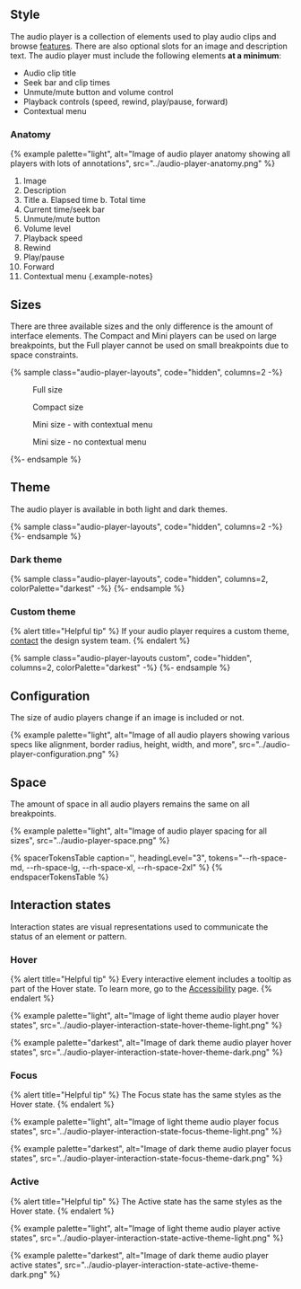 <style>
.audio-player-layouts {
  & .full { grid-column: 1/-1; }
  & figure {
    padding: 0;
    margin: 0;
    display: block;
    height: max-content;
    & figcaption {
      font-size: var(--rh-font-size-body-text-sm);
      color: var(--rh-color-text-secondary-on-light);
    }
  }
  /*
   Warning:
   The following are demonstrations of using CSS variables to customize player color.
   They do not use our design token values for color.
  */
  &.custom {
    rh-audio-player {
      --rh-audio-player-background-color: #633ec5;
      --rh-audio-player-range-thumb-color: #f56d6d;
      --rh-audio-player-range-progress-color: #f56d6d;
    }
  }
}
</style>

## Style
The audio player is a collection of elements used to play audio clips and browse [features](../features). There are also optional slots for an image and description text. The audio player must include the following elements **at a minimum**:
- Audio clip title
- Seek bar and clip times
- Unmute/mute button and volume control
- Playback controls (speed, rewind, play/pause, forward)
- Contextual menu

### Anatomy
{% example palette="light",
          alt="Image of audio player anatomy showing all players with lots of annotations",
          src="../audio-player-anatomy.png" %}

1) Image
2) Description
3) Title
  a. Elapsed time
  b. Total time
5) Current time/seek bar
6) Unmute/mute button
7) Volume level
8) Playback speed
9) Rewind
10) Play/pause
11) Forward
12) Contextual menu
{.example-notes}

## Sizes
There are three available sizes and the only difference is the amount of interface elements. The Compact and Mini players can be used on large breakpoints, but the Full player cannot be used on small breakpoints due to space constraints.

{% sample class="audio-player-layouts",
          code="hidden",
          columns=2 -%}
<figure class="full">
  <rh-audio-player lang="en-US"
                   layout="full"
                   mediaseries="Code Comments"
                   mediatitle="Challenges in solutions engineering"
                   poster="https://www.redhat.com/cms/managed-files/CLH-S7-ep1.png">
    <audio crossorigin="anonymous"
           slot="media"
           src="https://cdn.simplecast.com/audio/28d037d3-7d17-42d4-a8e2-2e00fd8b602b/episodes/bd38190e-516f-49c0-b47e-6cf663d80986/audio/dc570fd1-7a5e-41e2-b9a4-96deb346c20f/default_tc.mp3"></audio>
  </rh-audio-player>
  <figcaption>Full size</figcaption>
</figure>

<figure class="full">
  <rh-audio-player lang="en-US"
                   layout="compact"
                   mediaseries="Code Comments"
                   mediatitle="Challenges in solutions engineering"
                   poster="https://www.redhat.com/cms/managed-files/CLH-S7-ep1.png">
    <audio crossorigin="anonymous"
           slot="media"
           src="https://cdn.simplecast.com/audio/28d037d3-7d17-42d4-a8e2-2e00fd8b602b/episodes/bd38190e-516f-49c0-b47e-6cf663d80986/audio/dc570fd1-7a5e-41e2-b9a4-96deb346c20f/default_tc.mp3"></audio>
  </rh-audio-player>
  <figcaption>Compact size</figcaption>
</figure>

<figure>
  <rh-audio-player lang="en-US"
                   layout="mini"
                   mediaseries="Code Comments"
                   mediatitle="Challenges in solutions engineering"
                   poster="https://www.redhat.com/cms/managed-files/CLH-S7-ep1.png">
    <audio crossorigin="anonymous"
           slot="media"
           src="https://cdn.simplecast.com/audio/28d037d3-7d17-42d4-a8e2-2e00fd8b602b/episodes/bd38190e-516f-49c0-b47e-6cf663d80986/audio/dc570fd1-7a5e-41e2-b9a4-96deb346c20f/default_tc.mp3"></audio>
  </rh-audio-player>
  <figcaption>Mini size - with contextual menu</figcaption>
</figure>

<figure>
  <rh-audio-player lang="en-US" layout="mini">
    <audio crossorigin="anonymous"
           slot="media"
           src="https://cdn.simplecast.com/audio/28d037d3-7d17-42d4-a8e2-2e00fd8b602b/episodes/bd38190e-516f-49c0-b47e-6cf663d80986/audio/dc570fd1-7a5e-41e2-b9a4-96deb346c20f/default_tc.mp3"></audio>
  </rh-audio-player>
  <figcaption>Mini size - no contextual menu</figcaption>
</figure>
{%- endsample %}

## Theme
The audio player is available in both light and dark themes.

{% sample class="audio-player-layouts",
          code="hidden",
          columns=2 -%}
<rh-audio-player class="full"
                 lang="en-US"
                 layout="full"
                 mediaseries="Code Comments"
                 mediatitle="Challenges in solutions engineering"
                 poster="https://www.redhat.com/cms/managed-files/CLH-S7-ep1.png">
  <audio crossorigin="anonymous"
         slot="media"
         src="https://cdn.simplecast.com/audio/28d037d3-7d17-42d4-a8e2-2e00fd8b602b/episodes/bd38190e-516f-49c0-b47e-6cf663d80986/audio/dc570fd1-7a5e-41e2-b9a4-96deb346c20f/default_tc.mp3"></audio>
</rh-audio-player>
<rh-audio-player class="full"
                 lang="en-US"
                 layout="compact"
                 mediaseries="Code Comments"
                 mediatitle="Challenges in solutions engineering"
                 poster="https://www.redhat.com/cms/managed-files/CLH-S7-ep1.png">
  <audio crossorigin="anonymous"
         slot="media"
         src="https://cdn.simplecast.com/audio/28d037d3-7d17-42d4-a8e2-2e00fd8b602b/episodes/bd38190e-516f-49c0-b47e-6cf663d80986/audio/dc570fd1-7a5e-41e2-b9a4-96deb346c20f/default_tc.mp3"></audio>
</rh-audio-player>
<rh-audio-player lang="en-US"
                 layout="mini"
                 mediaseries="Code Comments"
                 mediatitle="Challenges in solutions engineering"
                 poster="https://www.redhat.com/cms/managed-files/CLH-S7-ep1.png">
  <audio crossorigin="anonymous"
         slot="media"
         src="https://cdn.simplecast.com/audio/28d037d3-7d17-42d4-a8e2-2e00fd8b602b/episodes/bd38190e-516f-49c0-b47e-6cf663d80986/audio/dc570fd1-7a5e-41e2-b9a4-96deb346c20f/default_tc.mp3"></audio>
</rh-audio-player>
<rh-audio-player lang="en-US" layout="mini">
  <audio crossorigin="anonymous"
         slot="media"
         src="https://cdn.simplecast.com/audio/28d037d3-7d17-42d4-a8e2-2e00fd8b602b/episodes/bd38190e-516f-49c0-b47e-6cf663d80986/audio/dc570fd1-7a5e-41e2-b9a4-96deb346c20f/default_tc.mp3"></audio>
</rh-audio-player>
{%- endsample %}


### Dark theme
{% sample class="audio-player-layouts",
          code="hidden",
          columns=2,
          colorPalette="darkest" -%}
<rh-audio-player class="full"
                 lang="en-US"
                 layout="full"
                 mediaseries="Code Comments"
                 mediatitle="Challenges in solutions engineering"
                 poster="https://www.redhat.com/cms/managed-files/CLH-S7-ep1.png">
  <audio crossorigin="anonymous"
         slot="media"
         src="https://cdn.simplecast.com/audio/28d037d3-7d17-42d4-a8e2-2e00fd8b602b/episodes/bd38190e-516f-49c0-b47e-6cf663d80986/audio/dc570fd1-7a5e-41e2-b9a4-96deb346c20f/default_tc.mp3"></audio>
</rh-audio-player>
<rh-audio-player class="full"
                 lang="en-US"
                 layout="compact"
                 mediaseries="Code Comments"
                 mediatitle="Challenges in solutions engineering"
                 poster="https://www.redhat.com/cms/managed-files/CLH-S7-ep1.png">
  <audio crossorigin="anonymous"
         slot="media"
         src="https://cdn.simplecast.com/audio/28d037d3-7d17-42d4-a8e2-2e00fd8b602b/episodes/bd38190e-516f-49c0-b47e-6cf663d80986/audio/dc570fd1-7a5e-41e2-b9a4-96deb346c20f/default_tc.mp3"></audio>
</rh-audio-player>
<rh-audio-player lang="en-US"
                 layout="mini"
                 mediaseries="Code Comments"
                 mediatitle="Challenges in solutions engineering"
                 poster="https://www.redhat.com/cms/managed-files/CLH-S7-ep1.png">
  <audio crossorigin="anonymous"
         slot="media"
         src="https://cdn.simplecast.com/audio/28d037d3-7d17-42d4-a8e2-2e00fd8b602b/episodes/bd38190e-516f-49c0-b47e-6cf663d80986/audio/dc570fd1-7a5e-41e2-b9a4-96deb346c20f/default_tc.mp3"></audio>
</rh-audio-player>
<rh-audio-player lang="en-US" layout="mini">
  <audio crossorigin="anonymous"
         slot="media"
         src="https://cdn.simplecast.com/audio/28d037d3-7d17-42d4-a8e2-2e00fd8b602b/episodes/bd38190e-516f-49c0-b47e-6cf663d80986/audio/dc570fd1-7a5e-41e2-b9a4-96deb346c20f/default_tc.mp3"></audio>
</rh-audio-player>
{%- endsample %}

### Custom theme
{% alert title="Helpful tip" %}
If your audio player requires a custom theme, [contact](https://github.com/orgs/RedHat-UX/discussions) the design system team.
{% endalert %}

{% sample class="audio-player-layouts custom",
          code="hidden",
          columns=2,
          colorPalette="darkest" -%}
<rh-audio-player class="full"
                 lang="en-US"
                 layout="full"
                 mediaseries="Code Comments"
                 mediatitle="Challenges in solutions engineering"
                 poster="https://www.redhat.com/cms/managed-files/CLH-S7-ep1.png">
  <audio crossorigin="anonymous"
         slot="media"
         src="https://cdn.simplecast.com/audio/28d037d3-7d17-42d4-a8e2-2e00fd8b602b/episodes/bd38190e-516f-49c0-b47e-6cf663d80986/audio/dc570fd1-7a5e-41e2-b9a4-96deb346c20f/default_tc.mp3"></audio>
</rh-audio-player>
<rh-audio-player class="full"
                 lang="en-US"
                 layout="compact"
                 mediaseries="Code Comments"
                 mediatitle="Challenges in solutions engineering"
                 poster="https://www.redhat.com/cms/managed-files/CLH-S7-ep1.png">
  <audio crossorigin="anonymous"
         slot="media"
         src="https://cdn.simplecast.com/audio/28d037d3-7d17-42d4-a8e2-2e00fd8b602b/episodes/bd38190e-516f-49c0-b47e-6cf663d80986/audio/dc570fd1-7a5e-41e2-b9a4-96deb346c20f/default_tc.mp3"></audio>
</rh-audio-player>
<rh-audio-player lang="en-US"
                 layout="mini"
                 mediaseries="Code Comments"
                 mediatitle="Challenges in solutions engineering"
                 poster="https://www.redhat.com/cms/managed-files/CLH-S7-ep1.png">
  <audio crossorigin="anonymous"
         slot="media"
         src="https://cdn.simplecast.com/audio/28d037d3-7d17-42d4-a8e2-2e00fd8b602b/episodes/bd38190e-516f-49c0-b47e-6cf663d80986/audio/dc570fd1-7a5e-41e2-b9a4-96deb346c20f/default_tc.mp3"></audio>
</rh-audio-player>
<rh-audio-player lang="en-US" layout="mini">
  <audio crossorigin="anonymous"
         slot="media"
         src="https://cdn.simplecast.com/audio/28d037d3-7d17-42d4-a8e2-2e00fd8b602b/episodes/bd38190e-516f-49c0-b47e-6cf663d80986/audio/dc570fd1-7a5e-41e2-b9a4-96deb346c20f/default_tc.mp3"></audio>
</rh-audio-player>
{%- endsample %}

## Configuration
The size of audio players change if an image is included or not.

{% example palette="light",
          alt="Image of all audio players showing various specs like alignment, border radius, height, width, and more",
          src="../audio-player-configuration.png" %}

## Space
The amount of space in all audio players remains the same on all breakpoints.

{% example palette="light",
          alt="Image of audio player spacing for all sizes",
          src="../audio-player-space.png" %}

{% spacerTokensTable 
    caption='',
    headingLevel="3",
    tokens="--rh-space-md, --rh-space-lg, --rh-space-xl, --rh-space-2xl" %}
{% endspacerTokensTable %}


## Interaction states
Interaction states are visual representations used to communicate the status of an element or pattern.

### Hover
{% alert title="Helpful tip" %}
Every interactive element includes a tooltip as part of the Hover state. To learn more, go to the [Accessibility](../accessibility) page.
{% endalert %}

{% example palette="light",
          alt="Image of light theme audio player hover states",
          src="../audio-player-interaction-state-hover-theme-light.png" %}


{% example palette="darkest",
          alt="Image of dark theme audio player hover states",
          src="../audio-player-interaction-state-hover-theme-dark.png" %}

### Focus
{% alert title="Helpful tip" %}
The Focus state has the same styles as the Hover state.
{% endalert %}


{% example palette="light",
          alt="Image of light theme audio player focus states",
          src="../audio-player-interaction-state-focus-theme-light.png" %}

{% example palette="darkest",
          alt="Image of dark theme audio player focus states",
          src="../audio-player-interaction-state-focus-theme-dark.png" %}


### Active
{% alert title="Helpful tip" %}
The Active state has the same styles as the Hover state.
{% endalert %}


{% example palette="light",
          alt="Image of light theme audio player active states",
          src="../audio-player-interaction-state-active-theme-light.png" %}


{% example palette="darkest",
          alt="Image of dark theme audio player active states",
          src="../audio-player-interaction-state-active-theme-dark.png" %}

